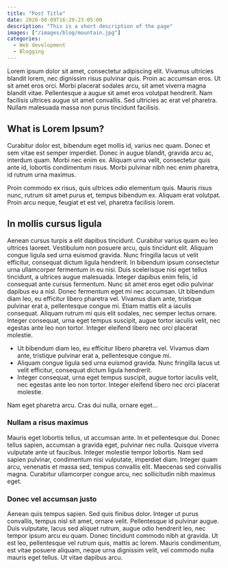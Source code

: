 ```yaml
---
title: "Post Title"
date: 2020-08-09T16:29:23-05:00
description: "This is a short description of the page"
images: ["/images/blog/mountain.jpg"]
categories:
  - Web development
  - Blogging
---
```



Lorem ipsum dolor sit amet, consectetur adipiscing elit. Vivamus ultricies blandit lorem, nec dignissim risus pulvinar quis. Proin ac accumsan eros. Ut sit amet eros orci. Morbi placerat sodales arcu, sit amet viverra magna blandit vitae. Pellentesque a augue sit amet eros volutpat hendrerit. Nam facilisis ultrices augue sit amet convallis. Sed ultricies ac erat vel pharetra. Nullam malesuada massa non purus tincidunt facilisis.

## What is Lorem Ipsum?
Curabitur dolor est, bibendum eget mollis id, varius nec quam. Donec et sem vitae est semper imperdiet. Donec in augue blandit, gravida arcu ac, interdum quam. Morbi nec enim ex. Aliquam urna velit, consectetur quis ante id, lobortis condimentum risus. Morbi pulvinar nibh nec enim pharetra, id rutrum urna maximus. 

Proin commodo ex risus, quis ultrices odio elementum quis. Mauris risus nunc, rutrum sit amet purus et, tempus bibendum ex. Aliquam erat volutpat. Proin arcu neque, feugiat et est vel, pharetra facilisis lorem.

## In mollis cursus ligula
Aenean cursus turpis a elit dapibus tincidunt. Curabitur varius quam eu leo ultrices laoreet. Vestibulum non posuere arcu, quis tincidunt elit. Aliquam congue ligula sed urna euismod gravida. Nunc fringilla lacus ut velit efficitur, consequat dictum ligula hendrerit. In bibendum ipsum consectetur urna ullamcorper fermentum in eu nisi. Duis scelerisque nisi eget tellus tincidunt, a ultrices augue malesuada. Integer dapibus enim felis, id consequat ante cursus fermentum. Nunc sit amet eros eget odio pulvinar dapibus eu a nisl. Donec fermentum eget mi nec accumsan. Ut bibendum diam leo, eu efficitur libero pharetra vel. Vivamus diam ante, tristique pulvinar erat a, pellentesque congue mi. Etiam mattis elit a iaculis consequat. Aliquam rutrum mi quis elit sodales, nec semper lectus ornare. Integer consequat, urna eget tempus suscipit, augue tortor iaculis velit, nec egestas ante leo non tortor. Integer eleifend libero nec orci placerat molestie.

- Ut bibendum diam leo, eu efficitur libero pharetra vel. Vivamus diam ante, tristique pulvinar erat a, pellentesque congue mi.
- Aliquam congue ligula sed urna euismod gravida. Nunc fringilla lacus ut velit efficitur, consequat dictum ligula hendrerit. 
- Integer consequat, urna eget tempus suscipit, augue tortor iaculis velit, nec egestas ante leo non tortor. Integer eleifend libero nec orci placerat molestie.

Nam eget pharetra arcu. Cras dui nulla, ornare eget...

### Nullam a risus maximus
Mauris eget lobortis tellus, ut accumsan ante. In et pellentesque dui. Donec tellus sapien, accumsan a gravida eget, pulvinar nec nulla. Quisque viverra vulputate ante ut faucibus. Integer molestie tempor lobortis. Nam sed sapien pulvinar, condimentum nisi vulputate, imperdiet diam. Integer quam arcu, venenatis et massa sed, tempus convallis elit. Maecenas sed convallis magna. Curabitur ullamcorper congue arcu, nec sollicitudin nibh maximus eget.

### Donec vel accumsan justo
Aenean quis tempus sapien. Sed quis finibus dolor. Integer ut purus convallis, tempus nisl sit amet, ornare velit. Pellentesque id pulvinar augue. Duis vulputate, lacus sed aliquet rutrum, augue odio hendrerit leo, nec tempor ipsum arcu eu quam. Donec tincidunt commodo nibh at gravida. Ut est leo, pellentesque vel rutrum quis, mattis ac lorem. Mauris condimentum, est vitae posuere aliquam, neque urna dignissim velit, vel commodo nulla mauris eget tellus. Ut vitae dapibus arcu.